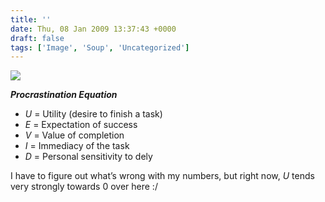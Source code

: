 ```yaml
---
title: ''
date: Thu, 08 Jan 2009 13:37:43 +0000
draft: false
tags: ['Image', 'Soup', 'Uncategorized']
---
```


![](https://madd0.files.wordpress.com/2009/01/rcxxgaq0nih0e2i993pvlhmao1_400.jpg)

**_Procrastination Equation_**

*   _U_ = Utility (desire to finish a task)
*   _E_ = Expectation of success
*   _V_ = Value of completion
*   _I_ = Immediacy of the task
*   _D_ = Personal sensitivity to dely

I have to figure out what’s wrong with my numbers, but right now, _U_ tends very strongly towards 0 over here :/